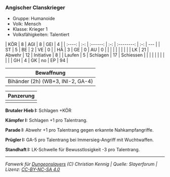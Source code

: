 ### Angischer Clanskrieger

- Gruppe: Humanoide
- Volk: Mensch
- Klasse: Krieger 1
- Volksfähigkeiten: Talentiert

|  KÖR   |  8  |   AGI    |  8  |    GEI     |  4  |
| :----: | :-: | :------: | :-: | :--------: | :-: | --- |
|   ST   |  5  |    BE    |  2  |     VE     |  0  |
|   HÄ   |  3  |    GE    |  0  |     AU     |  0  |
|        |     |          |     |            |     |     |
|   LK   | 21  |  Abwehr  | 12  | Initiative |  8  |
| Laufen |  5  | Schlagen | 17  | Schiessen  |     |
|        |     |          |     |            |     |     |
|   GH   |  4  |    GK    | no  |     EP     | 94  |

|            Bewaffnung             |
| :-------------------------------: |
| Bihänder (2h) (WB+3, INI-2, GA-4) |

| Panzerung |
| :-------: |
|           |

**Brutaler Hieb I:** Schlagen +KÖR

**Kämpfer I:** Schlagen +1 pro Talentrang.

**Parade I:** Abwehr +1 pro Talentrang gegen erkannte Nahkampfangriffe.

**Prügler I:** GA-5 pro Talentrang bei Immersieg-Angriff mit Wuchtwaffen.

**Standhaft I:** LK-Schwelle für Bewusstlosigkeit -3 pro Talentrang.

---

_Fanwerk für [Dungeonslayers](https://www.dungeonslayers.net/) (C) Christian Kennig | Quelle: Slayerforum | Lizenz: [CC-BY-NC-SA 4.0](https://creativecommons.org/licenses/by-nc-sa/4.0/deed.de)_
